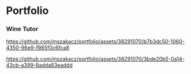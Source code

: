 # Portfolio

### Wine Tutor



https://github.com/mszakacz/portfolio/assets/38291070/b7b3dc50-1060-4350-96e9-f985f0c6fca8




https://github.com/mszakacz/portfolio/assets/38291070/3bde20b5-0a14-43cb-a399-8adda63eaddd

